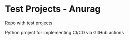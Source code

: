 # Test Projects - Anurag

Repo with test projects

Python project for implementing CI/CD via GitHub actions


